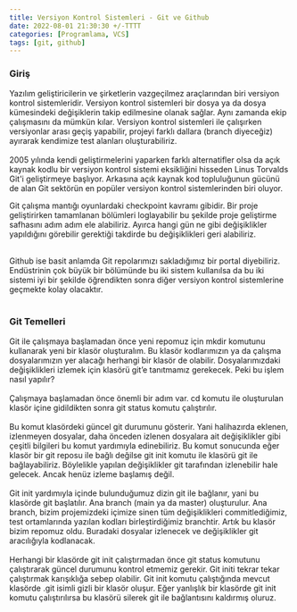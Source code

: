 ```yaml
---
title: Versiyon Kontrol Sistemleri - Git ve Github
date: 2022-08-01 21:30:30 +/-TTTT
categories: [Programlama, VCS]
tags: [git, github]
---
```


### Giriş

<div class='text-justify'>
Yazılım geliştiricilerin ve şirketlerin vazgeçilmez araçlarından biri versiyon kontrol sistemleridir. Versiyon kontrol sistemleri bir dosya ya da dosya kümesindeki değişiklerin takip edilmesine olanak sağlar. Aynı zamanda ekip çalışmasını da mümkün kılar. Versiyon kontrol sistemleri ile çalışırken versiyonlar arası geçiş yapabilir, projeyi farklı dallara (branch diyeceğiz) ayırarak kendimize test alanları oluşturabiliriz.
</div><br>

<div class='text-justify'>
2005 yılında kendi geliştirmelerini yaparken farklı alternatifler olsa da açık kaynak kodlu bir versiyon kontrol sistemi eksikliğini hisseden Linus Torvalds Git'i geliştirmeye başlıyor. Arkasına açık kaynak kod topluluğunun gücünü de alan Git sektörün en popüler versiyon kontrol sistemlerinden biri oluyor.

Git çalışma mantığı oyunlardaki checkpoint kavramı gibidir. Bir proje geliştirirken tamamlanan bölümleri loglayabilir bu şekilde proje geliştirme safhasını adım adım ele alabiliriz. Ayırca hangi gün ne gibi değişiklikler yapıldığını görebilir gerektiği takdirde bu değişiklikleri geri alabiliriz.
</div><br>

<div class='text-justify'>
Github ise basit anlamda Git repolarımızı sakladığımız bir portal diyebiliriz. Endüstrinin çok büyük bir bölümünde bu iki sistem kullanılsa da bu iki sistemi iyi bir şekilde öğrendikten sonra diğer versiyon kontrol sistemlerine geçmekte kolay olacaktır.
</div><br>

### Git Temelleri

<div class='text-justify'>
Git ile çalışmaya başlamadan önce yeni repomuz için mkdir komutunu kullanarak yeni bir klasör oluşturalım. Bu klasör kodlarımızın ya da çalışma dosyalarımızın yer alacağı herhangi bir klasör de olabilir. Dosyalarımızdaki değişiklikleri izlemek için klasörü git’e tanıtmamız gerekecek. Peki bu işlem nasıl yapılır?</div><br>

<div class='text-justify'>Çalışmaya başlamadan önce önemli bir adım var. cd komutu ile oluşturulan klasör içine gidildikten sonra git status komutu çalıştırılır.</div><br>

<div class='text-justify'>Bu komut klasördeki güncel git durumunu gösterir. Yani halihazırda eklenen, izlenmeyen dosyalar, daha önceden izlenen dosyalara ait değişiklikler gibi çeşitli bilgileri bu komut yardımıyla edinebiliriz. Bu komut sonucunda eğer klasör bir git reposu ile bağlı değilse git init komutu ile klasörü git ile bağlayabiliriz. Böylelikle yapılan değişiklikler git tarafından izlenebilir hale gelecek. Ancak henüz izleme başlamış değil. </div><br>

<div class='text-justify'>Git init yardımıyla içinde bulunduğumuz dizin git ile bağlanır, yani bu klasörde git başlatılır. Ana branch (main ya da master) oluşturulur. Ana branch, bizim projemizdeki içimize sinen tüm değişiklikleri commitlediğimiz, test ortamlarında yazılan kodları birleştirdiğimiz branchtir. Artık bu klasör bizim repomuz oldu. Buradaki dosyalar izlenecek ve değişiklikler git aracılığıyla kodlanacak.</div><br>

<div class='text-justify'>Herhangi bir klasörde git init çalıştırmadan önce git status komutunu çalıştırarak güncel durumunu kontrol etmemiz gerekir. Git initi tekrar tekar çalıştırmak karışıklığa sebep olabilir.
Git init komutu çalıştığında mevcut klasörde .git isimli gizli bir klasör oluşur. Eğer yanlışlık bir klasörde git init komutu çalıştırılırsa bu klasörü silerek git ile bağlantısını kaldırmış oluruz.</div><br>